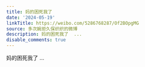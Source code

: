 ```yaml
---
title: 妈的困死我了
date: '2024-05-19'
linkTitle: https://weibo.com/5286768287/Of2BOpgMG
source: 多次婉拒久保织织的微博
description: 妈的困死我了  ...
disable_comments: true
---
```

妈的困死我了  ...